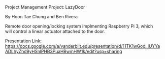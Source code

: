 Project Management Project: LazyDoor

By Hoon Tae Chung and Ben Rivera

Remote door opening/locking system implmenting Raspberry Pi 3, which will control a linear actuator attached to the door.

Presentation Link: https://docs.google.com/a/vanderbilt.edu/presentation/d/11TK1wGod_IUYYaADLhyZhd9yHSnlPHB3PuaHBwmHW1k/edit?usp=sharing